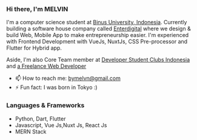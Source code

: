 ### Hi there, I'm MELVIN

<!--
**melvnl/melvnl** is a ✨ _special_ ✨ repository because its `README.md` (this file) appears on your GitHub profile. -->

I'm a computer science student at [Binus University, Indonesia](https://www.instagram.com/binusuniversityofficial/). Currently building a software house company called [Enterdigital](https://enterdigital-lab.com) where we design & build Web, Mobile App to make entrepreneurship easier. I'm experienced with Frontend Development with VueJs, NuxtJs, CSS Pre-processor and Flutter for Hybrid app.

Aside, I'm also Core Team member at [Developer Student Clubs Indonesia](https://dsc.community.dev/binus-university-anggrek-campus/) and [a Freelance Web Developer](https://bymelvn.com/)

<!-- 🔭 I’m currently working on few projects -->
- 📫 How to reach me: bymelvn@gmail.com
- ⚡ Fun fact: I was born in Tokyo :)

### Languages & Frameworks
- Python, Dart, Flutter
- Javascript, Vue Js,Nuxt Js, React Js
- MERN Stack

